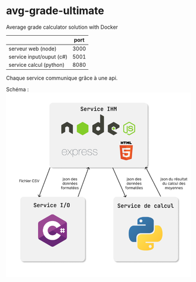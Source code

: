 # avg-grade-ultimate
Average grade calculator solution with Docker

|   |port |
|---|---|
|serveur web (node)| 3000
|service input/ouput (c#)| 5001
|service calcul (python)| 8080

Chaque service communique grâce à une api.

Schéma : 
![schema](schema.png)
